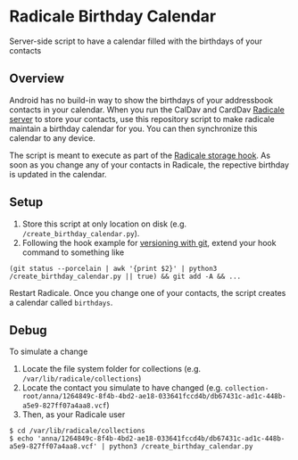 # Radicale Birthday Calendar
Server-side script to have a calendar filled with the birthdays of your contacts

## Overview

Android has no build-in way to show the birthdays of your addressbook contacts in your calendar. When you run the CalDav and CardDav [Radicale server](https://radicale.org) to store your contacts, use this repository script to make radicale maintain a birthday calendar for you. You can then synchronize this calendar to any device.

The script is meant to execute as part of the [Radicale storage hook](https://radicale.org/v3.html#versioning-with-git). As soon as you change any of your contacts in Radicale, the repective birthday is updated in the calendar.

## Setup

1. Store this script at only location on disk (e.g. `/create_birthday_calendar.py`).
2. Following the hook example for [versioning with git](https://radicale.org/v3.html#versioning-with-git), extend your hook command to something like
```
(git status --porcelain | awk '{print $2}' | python3 /create_birthday_calendar.py || true) && git add -A && ...
```

Restart Radicale. Once you change one of your contacts, the script creates a calendar called `birthdays`.

## Debug

To simulate a change
1. Locate the file system folder for collections (e.g. `/var/lib/radicale/collections`)
2. Locate the contact you simulate to have changed (e.g. `collection-root/anna/1264849c-8f4b-4bd2-ae18-033641fccd4b/db67431c-ad1c-448b-a5e9-827ff07a4aa8.vcf`)
3. Then, as your Radicale user
```
$ cd /var/lib/radicale/collections
$ echo 'anna/1264849c-8f4b-4bd2-ae18-033641fccd4b/db67431c-ad1c-448b-a5e9-827ff07a4aa8.vcf' | python3 /create_birthday_calendar.py
```
